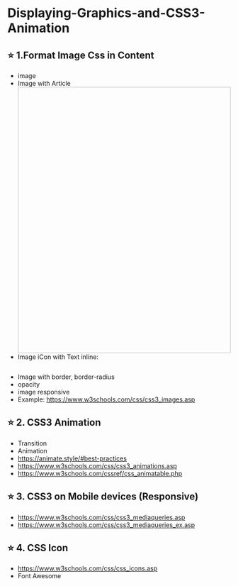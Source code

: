 # Displaying-Graphics-and-CSS3-Animation

## ⭐ 1.Format Image Css in Content

- image
- Image with Article <article><img height=600 width=600 /></article>
- Image iCon with Text inline: <p><img /></p>
- Image with border, border-radius
- opacity
- image responsive
- Example: <https://www.w3schools.com/css/css3_images.asp>

## ⭐ 2. CSS3 Animation

- Transition
- Animation
- <https://animate.style/#best-practices>
- <https://www.w3schools.com/css/css3_animations.asp>
- <https://www.w3schools.com/cssref/css_animatable.php>

## ⭐ 3. CSS3 on Mobile devices (Responsive)

- <https://www.w3schools.com/css/css3_mediaqueries.asp>
- <https://www.w3schools.com/css/css3_mediaqueries_ex.asp>

## ⭐ 4. CSS Icon

- <https://www.w3schools.com/css/css_icons.asp>
- Font Awesome
